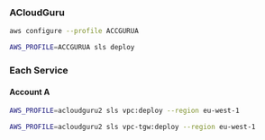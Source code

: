 ### ACloudGuru
```bash
aws configure --profile ACCGURUA
```

```bash
AWS_PROFILE=ACCGURUA sls deploy
```


### Each Service

#### Account A
```bash
AWS_PROFILE=acloudguru2 sls vpc:deploy --region eu-west-1
```

```bash
AWS_PROFILE=acloudguru2 sls vpc-tgw:deploy --region eu-west-1
```
